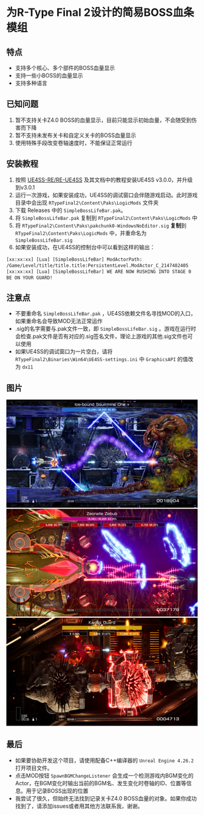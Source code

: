 # 为R-Type Final 2设计的简易BOSS血条模组

## 特点
- 支持多个核心、多个部件的BOSS血量显示
- 支持一些小BOSS的血量显示
- 支持多种语言

## 已知问题
1. 暂不支持关卡Z4.0 BOSS的血量显示，目前只能显示初始血量，不会随受到伤害而下降
2. 暂不支持未发布关卡和自定义关卡的BOSS血量显示
3. 使用特殊手段改变卷轴速度时，不能保证正常运行

## 安装教程
1. 按照 [UE4SS-RE/RE-UE4SS](https://github.com/UE4SS-RE/RE-UE4SS) 及其文档中的教程安装UE4SS v3.0.0，并升级到v3.0.1
2. 运行一次游戏，如果安装成功，UE4SS的调试窗口会伴随游戏启动。此时游戏目录中会出现 `RTypeFinal2\Content\Paks\LogicMods` 文件夹
3. 下载 Releases 中的 `SimpleBossLifeBar.pak`。
4. 将 `SimpleBossLifeBar.pak` 复制到 `RTypeFinal2\Content\Paks\LogicMods` 中
5. 将 `RTypeFinal2\Content\Paks\pakchunk0-WindowsNoEditor.sig` **复制**到 `RTypeFinal2\Content\Paks\LogicMods` 中，并重命名为 `SimpleBossLifeBar.sig`
6. 如果安装成功，在UE4SS的控制台中可以看到这样的输出：
```
[xx:xx:xx] [Lua] [SimpleBossLifeBar] ModActorPath: /Game/Level/title/title.title:PersistentLevel.ModActor_C_2147482405
[xx:xx:xx] [Lua] [SimpleBossLifeBar] WE ARE NOW RUSHING INTO STAGE 0 BE ON YOUR GUARD!
```

## 注意点
- 不要重命名 `SimpleBossLifeBar.pak` ，UE4SS依赖文件名寻找MOD的入口，如果重命名会导致MOD无法正常运作
- .sig的名字需要与.pak文件一致，即 `SimpleBossLifeBar.sig` 。游戏在运行时会检查.pak文件是否有对应的.sig签名文件，理论上游戏的其他.sig文件也可以使用
- 如果UE4SS的调试窗口为一片空白，请将 `RTypeFinal2\Binaries\Win64\UE4SS-settings.ini` 中 `GraphicsAPI` 的值改为 `dx11`

## 图片
![Screenshot 1](Image/01.png)  
![Screenshot 2](Image/02.png)  
![Screenshot 3](Image/03.png)  

## 最后
- 如果要协助开发这个项目，请使用配备C++编译器的 `Unreal Engine 4.26.2` 打开项目文件。
- 点击MOD按钮 `SpawnBGMChangeListener` 会生成一个检测游戏内BGM变化的Actor，在BGM变化时输出当前的BGM名、发生变化时卷轴的ID、位置等信息。用于记录BOSS出现的位置
- 我尝试了很久，但始终无法找到记录关卡Z4.0 BOSS血量的对象。如果你成功找到了，请添加issues或者用其他方法联系我，谢谢。
